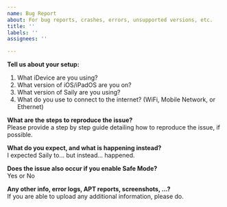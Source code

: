 ```yaml
---
name: Bug Report
about: For bug reports, crashes, errors, unsupported versions, etc.
title: ''
labels: ''
assignees: ''

---
```


**Tell us about your setup:**
1. What iDevice are you using?
2. What version of iOS/iPadOS are you on?
3. What version of Saily are you using?
4. What do you use to connect to the internet? (WiFi, Mobile Network, or Ethernet)

**What are the steps to reproduce the issue?**  
Please provide a step by step guide detailing how to reproduce the issue, if possible.  
  
**What do you expect, and what is happening instead?**  
I expected Saily to...  but instead...  happened.  
  
**Does the issue also occur if you enable Safe Mode?**  
Yes or No  
  
**Any other info, error logs, APT reports, screenshots, ...?**  
If you are able to upload any additional information, please do.  
  
